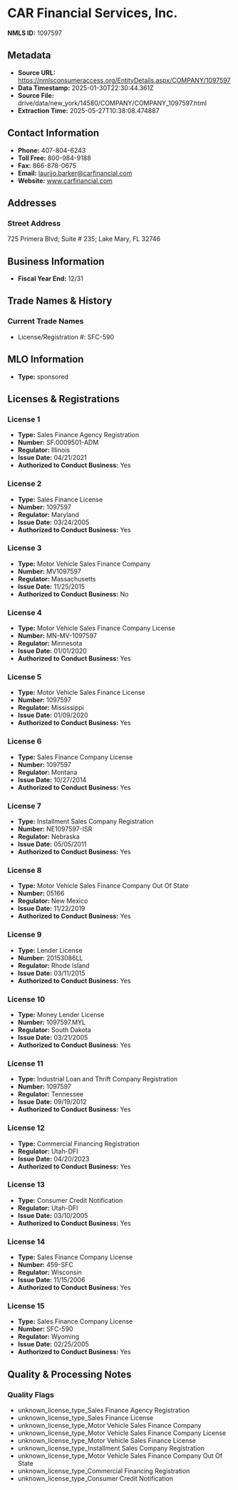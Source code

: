 # CAR Financial Services, Inc.

**NMLS ID:** 1097597

## Metadata
- **Source URL:** https://nmlsconsumeraccess.org/EntityDetails.aspx/COMPANY/1097597
- **Data Timestamp:** 2025-01-30T22:30:44.361Z
- **Source File:** drive/data/new_york/14580/COMPANY/COMPANY_1097597.html
- **Extraction Time:** 2025-05-27T10:38:08.474887

## Contact Information
- **Phone:** 407-804-6243
- **Toll Free:** 800-984-9188
- **Fax:** 866-878-0675
- **Email:** laurijo.barker@carfinancial.com
- **Website:** www.carfinancial.com

## Addresses
### Street Address
725 Primera Blvd; Suite # 235; Lake Mary, FL 32746

## Business Information
- **Fiscal Year End:** 12/31

## Trade Names & History
### Current Trade Names
- License/Registration #: SFC-590

## MLO Information
- **Type:** sponsored

## Licenses & Registrations

### License 1
- **Type:** Sales Finance Agency Registration
- **Number:** SF.0009501-ADM
- **Regulator:** Illinois
- **Issue Date:** 04/21/2021
- **Authorized to Conduct Business:** Yes

### License 2
- **Type:** Sales Finance License
- **Number:** 1097597
- **Regulator:** Maryland
- **Issue Date:** 03/24/2005
- **Authorized to Conduct Business:** Yes

### License 3
- **Type:** Motor Vehicle Sales Finance Company
- **Number:** MV1097597
- **Regulator:** Massachusetts
- **Issue Date:** 11/25/2015
- **Authorized to Conduct Business:** No

### License 4
- **Type:** Motor Vehicle Sales Finance Company License
- **Number:** MN-MV-1097597
- **Regulator:** Minnesota
- **Issue Date:** 01/01/2020
- **Authorized to Conduct Business:** Yes

### License 5
- **Type:** Motor Vehicle Sales Finance License
- **Number:** 1097597
- **Regulator:** Mississippi
- **Issue Date:** 01/09/2020
- **Authorized to Conduct Business:** Yes

### License 6
- **Type:** Sales Finance Company License
- **Number:** 1097597
- **Regulator:** Montana
- **Issue Date:** 10/27/2014
- **Authorized to Conduct Business:** Yes

### License 7
- **Type:** Installment Sales Company Registration
- **Number:** NE1097597-ISR
- **Regulator:** Nebraska
- **Issue Date:** 05/05/2011
- **Authorized to Conduct Business:** Yes

### License 8
- **Type:** Motor Vehicle Sales Finance Company Out Of State
- **Number:** 05166
- **Regulator:** New Mexico
- **Issue Date:** 11/22/2019
- **Authorized to Conduct Business:** Yes

### License 9
- **Type:** Lender License
- **Number:** 20153086LL
- **Regulator:** Rhode Island
- **Issue Date:** 03/11/2015
- **Authorized to Conduct Business:** Yes

### License 10
- **Type:** Money Lender License
- **Number:** 1097597.MYL
- **Regulator:** South Dakota
- **Issue Date:** 03/21/2005
- **Authorized to Conduct Business:** Yes

### License 11
- **Type:** Industrial Loan and Thrift Company Registration
- **Number:** 1097597
- **Regulator:** Tennessee
- **Issue Date:** 09/19/2012
- **Authorized to Conduct Business:** Yes

### License 12
- **Type:** Commercial Financing Registration
- **Regulator:** Utah-DFI
- **Issue Date:** 04/20/2023
- **Authorized to Conduct Business:** Yes

### License 13
- **Type:** Consumer Credit Notification
- **Regulator:** Utah-DFI
- **Issue Date:** 03/10/2005
- **Authorized to Conduct Business:** Yes

### License 14
- **Type:** Sales Finance Company License
- **Number:** 459-SFC
- **Regulator:** Wisconsin
- **Issue Date:** 11/15/2006
- **Authorized to Conduct Business:** Yes

### License 15
- **Type:** Sales Finance Company License
- **Number:** SFC-590
- **Regulator:** Wyoming
- **Issue Date:** 02/25/2005
- **Authorized to Conduct Business:** Yes

## Quality & Processing Notes
### Quality Flags
- unknown_license_type_Sales Finance Agency Registration
- unknown_license_type_Sales Finance License
- unknown_license_type_Motor Vehicle Sales Finance Company
- unknown_license_type_Motor Vehicle Sales Finance Company License
- unknown_license_type_Motor Vehicle Sales Finance License
- unknown_license_type_Installment Sales Company Registration
- unknown_license_type_Motor Vehicle Sales Finance Company Out Of State
- unknown_license_type_Commercial Financing Registration
- unknown_license_type_Consumer Credit Notification

